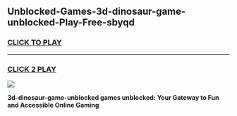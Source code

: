 
## Unblocked-Games-3d-dinosaur-game-unblocked-Play-Free-sbyqd
<h3>
<a href="https://premium76.site?title=3d-dinosaur-game-unblocked&ref=19M">CLICK TO PLAY</a></h3>
<hr>

<h3>
<a href="https://premium76.site?title=3d-dinosaur-game-unblocked&ref=19M">CLICK 2 PLAY</a>
  
</h3>

<a href="https://premium76.site?title=3d-dinosaur-game-unblocked&ref=19M"><img src="https://clearcache.store/games.png"></a>


**3d-dinosaur-game-unblocked games unblocked: Your Gateway to Fun and Accessible Online Gaming**
